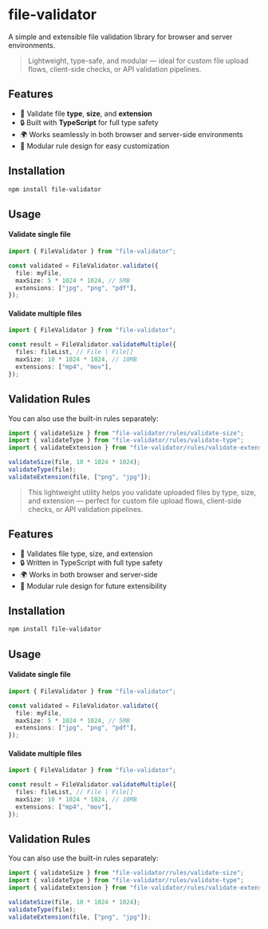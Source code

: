 # file-validator

A simple and extensible file validation library for browser and server environments.

> Lightweight, type-safe, and modular — ideal for custom file upload flows, client-side checks, or API validation pipelines.

## Features

- 🎯 Validate file **type**, **size**, and **extension**
- 🔒 Built with **TypeScript** for full type safety
- 🌍 Works seamlessly in both browser and server-side environments
- 🧩 Modular rule design for easy customization

## Installation

```bash
npm install file-validator
```

## Usage

#### Validate single file

```typescript
import { FileValidator } from "file-validator";

const validated = FileValidator.validate({
  file: myFile,
  maxSize: 5 * 1024 * 1024, // 5MB
  extensions: ["jpg", "png", "pdf"],
});
```

#### Validate multiple files

```typescript
import { FileValidator } from "file-validator";

const result = FileValidator.validateMultiple({
  files: fileList, // File | File[]
  maxSize: 10 * 1024 * 1024, // 10MB
  extensions: ["mp4", "mov"],
});
```

## Validation Rules

You can also use the built-in rules separately:

```typescript
import { validateSize } from "file-validator/rules/validate-size";
import { validateType } from "file-validator/rules/validate-type";
import { validateExtension } from "file-validator/rules/validate-extension";

validateSize(file, 10 * 1024 * 1024);
validateType(file);
validateExtension(file, ["png", "jpg"]);
```

> This lightweight utility helps you validate uploaded files by type, size, and extension — perfect for custom file upload flows, client-side checks, or API validation pipelines.

## Features

- 🎯 Validates file type, size, and extension
- 🔒 Written in TypeScript with full type safety
- 🌍 Works in both browser and server-side
- 🔧 Modular rule design for future extensibility

## Installation

```bash
npm install file-validator
```

## Usage

#### Validate single file

```typescript
import { FileValidator } from "file-validator";

const validated = FileValidator.validate({
  file: myFile,
  maxSize: 5 * 1024 * 1024, // 5MB
  extensions: ["jpg", "png", "pdf"],
});
```

#### Validate multiple files

```typescript
import { FileValidator } from "file-validator";

const result = FileValidator.validateMultiple({
  files: fileList, // File | File[]
  maxSize: 10 * 1024 * 1024, // 10MB
  extensions: ["mp4", "mov"],
});
```

## Validation Rules

You can also use the built-in rules separately:

```typescript
import { validateSize } from "file-validator/rules/validate-size";
import { validateType } from "file-validator/rules/validate-type";
import { validateExtension } from "file-validator/rules/validate-extension";

validateSize(file, 10 * 1024 * 1024);
validateType(file);
validateExtension(file, ["png", "jpg"]);
```
